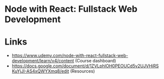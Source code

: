 # Node with React: Fullstack Web Development

# Links
- https://www.udemy.com/node-with-react-fullstack-web-development/learn/v4/content (Course dashboard)
- https://docs.google.com/document/d/1ZVLphlOH0PEOUCd5v2UJVHiRSKuYjJI-AS4xQWYXmq8/edit (Resources)



